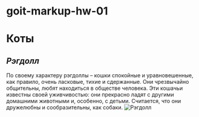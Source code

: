 # goit-markup-hw-01
# Коты
## _Рэгдолл_
По своему характеру рэгдоллы – кошки спокойные и уравновешенные, как правило, очень ласковые, тихие и сдержанные. Они чрезвычайно общительны, любят находиться в обществе человека. Эти кошачьи известны своей уживчивостью: они прекрасно ладят с другими домашними животными и, особенно, с детьми. Считается, что они дружелюбны и сообразительны, как собаки. 
![Рэгдолл](https://cdn.pixabay.com/photo/2016/10/09/15/43/cat-1726028_960_720.jpg)